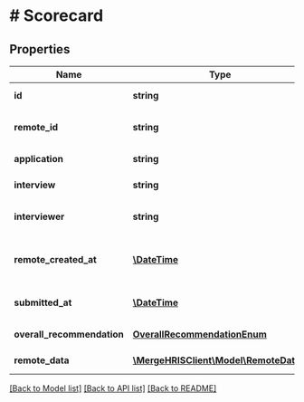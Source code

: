 # # Scorecard

## Properties

Name | Type | Description | Notes
------------ | ------------- | ------------- | -------------
**id** | **string** |  | [optional] [readonly]
**remote_id** | **string** | The third-party API ID of the matching object. | [optional]
**application** | **string** | The application being scored. | [optional]
**interview** | **string** | The interview being scored. | [optional]
**interviewer** | **string** | The interviewer doing the scoring. | [optional]
**remote_created_at** | [**\DateTime**](\DateTime.md) | When the third party&#39;s scorecard was created. | [optional]
**submitted_at** | [**\DateTime**](\DateTime.md) | When the scorecard was submitted. | [optional]
**overall_recommendation** | [**OverallRecommendationEnum**](OverallRecommendationEnum.md) | The inteviewer&#39;s recommendation. | [optional]
**remote_data** | [**\MergeHRISClient\Model\RemoteData[]**](RemoteData.md) |  | [optional] [readonly]

[[Back to Model list]](../../README.md#models) [[Back to API list]](../../README.md#endpoints) [[Back to README]](../../README.md)
